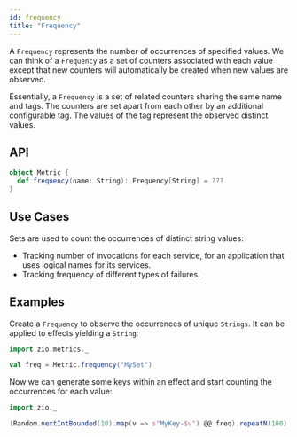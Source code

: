 ```yaml
---
id: frequency 
title: "Frequency"
---
```


A `Frequency` represents the number of occurrences of specified values. We can think of a `Frequency` as a set of counters associated with each value except that new counters will automatically be created when new values are observed.

Essentially, a `Frequency` is a set of related counters sharing the same name and tags. The counters are set apart from each other by an additional configurable tag. The values of the tag represent the observed distinct values.

## API
```scala
object Metric {
  def frequency(name: String): Frequency[String] = ???
}
```
## Use Cases

Sets are used to count the occurrences of distinct string values:
- Tracking number of invocations for each service, for an application that uses logical names for its services.
- Tracking frequency of different types of failures.

## Examples

Create a `Frequency` to observe the occurrences of unique `Strings`. It can be applied to effects yielding a `String`:

```scala mdoc:silent:nest
import zio.metrics._

val freq = Metric.frequency("MySet")
```

Now we can generate some keys within an effect and start counting the occurrences for each value:

```scala mdoc:silent:nest
import zio._

(Random.nextIntBounded(10).map(v => s"MyKey-$v") @@ freq).repeatN(100)
```
